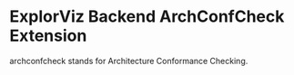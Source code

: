 # ExplorViz Backend ArchConfCheck Extension

archconfcheck stands for Architecture Conformance Checking.

